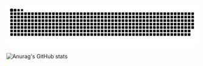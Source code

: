 <img src="https://github.com/jumining/jumining/blob/output/github-contribution-grid-snake-dark.svg"/>


 ![Anurag's GitHub stats](https://github-readme-stats.vercel.app/api?username=jumining&show_icons=true&theme=dracula)



<!--


[![Top Langs](https://github-readme-stats.vercel.app/api/top-langs/?username=jumining&layout=compact&langs_count=8)](https://github.com/anuraghazra/github-readme-stats)
Here are some ideas to get you started:

- 🔭 I’m currently working on ...
- 🌱 I’m currently learning ...
- 👯 I’m looking to collaborate on ...
- 🤔 I’m looking for help with ...
- 💬 Ask me about ...
- 📫 How to reach me: ...
- 😄 Pronouns: ...
- ⚡ Fun fact: ...
-->

